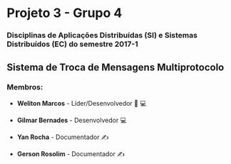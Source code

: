 
# Projeto 3 - Grupo 4
### Disciplinas de Aplicações Distribuídas (SI) e Sistemas Distribuídos (EC) do semestre 2017-1

## Sistema de Troca de Mensagens Multiprotocolo

### Membros:

* **Weliton Marcos** - Líder/Desenvolvedor :crown: :computer:

* **Gilmar Bernades** - Desenvolvedor :computer:

* **Yan Rocha** - Documentador :writing_hand:
* **Gerson Rosolim** - Documentador :writing_hand: